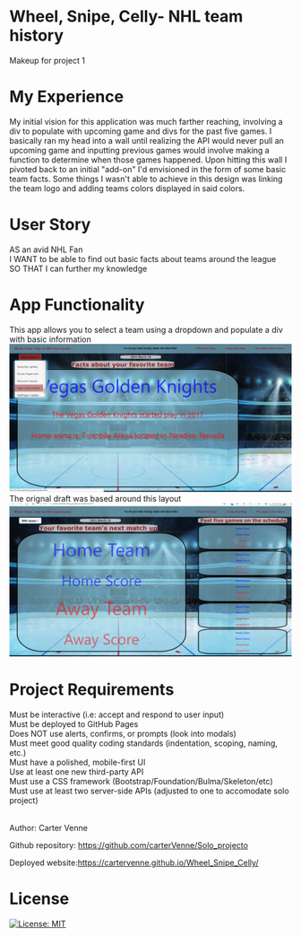 # Wheel, Snipe, Celly- NHL team history
Makeup for project 1

# My Experience
My initial vision for this application was much farther reaching, involving a div to populate with upcoming game and divs for the past five games. I basically ran my head into a wall until realizing the API would never pull an upcoming game and inputting previous games would involve making a function to determine when those games happened. Upon hitting this wall I pivoted back to an initial "add-on" I'd envisioned in the form of some basic team facts.
Some things I wasn't able to achieve in this design was linking the team logo and adding teams colors displayed in said colors.

# User Story
AS an avid NHL Fan <br>
I WANT to be able to find out basic facts about teams around the league<br>
SO THAT I can further my knowledge <br>

# App Functionality
This app allows you to select a team using a dropdown and populate a div with basic information
<img src="readmepics/newdisplay(WSC).png">
<br>
The orignal draft was based around this layout
<img src="readmepics/orignaldisplay(WSC).png">

# Project Requirements
Must be interactive (i.e: accept and respond to user input) <br>
Must be deployed to GitHub Pages <br>
Does NOT use alerts, confirms, or prompts (look into modals) <br>
Must meet good quality coding standards (indentation, scoping, naming, etc.) <br>
Must have a polished, mobile-first UI <br>
Use at least one new third-party API <br>
Must use a CSS framework (Bootstrap/Foundation/Bulma/Skeleton/etc) <br>
Must use at least two server-side APIs (adjusted to one to accomodate solo project) <br>

######
Author: Carter Venne

Github repository: https://github.com/carterVenne/Solo_projecto

Deployed website:https://cartervenne.github.io/Wheel_Snipe_Celly/

# License
 [![License: MIT](https://img.shields.io/badge/License-MIT-yellow.svg)](https://opensource.org/licenses/MIT)